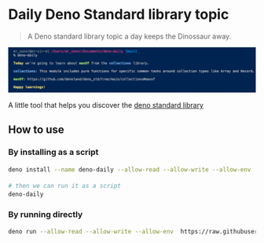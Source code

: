 # Daily Deno Standard library topic

> A Deno standard library topic a day keeps the Dinossaur away.

![Usage screenshot](./screenshot.png)

A little tool that helps you discover the
[deno standard library](https://github.com/denoland/deno_std)

## How to use

### By installing as a script

```bash
deno install --name deno-daily --allow-read --allow-write --allow-env  https://raw.githubusercontent.com/kivS/deno-daily/main/main.ts

# then we can run it as a script
deno-daily
```

### By running directly

```bash
deno run --allow-read --allow-write --allow-env  https://raw.githubusercontent.com/kivS/deno-daily/main/main.ts
```
